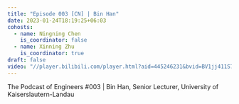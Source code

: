 ```yaml
---
title: "Episode 003 [CN] | Bin Han"
date: 2023-01-24T18:19:25+06:03
cohosts:
  - name: Ningning Chen
    is_coordinator: false
  - name: Xinning Zhu
    is_coordinator: true
draft: false
video: "//player.bilibili.com/player.html?aid=445246231&bvid=BV1jj411S77Q&cid=1174419170&p=1"
---
```


The Podcast of Engineers #003 | Bin Han, Senior Lecturer, University of Kaiserslautern-Landau
